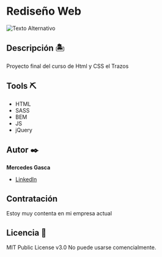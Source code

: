 # Rediseño Web

![Texto Alternativo](https://rutaimg.jpg)

## Descripción 🏝
Proyecto final del curso de Html y CSS el Trazos

## Tools ⛏

* HTML
* SASS
* BEM
* JS
* jQuery


## Autor ✒️
**Mercedes Gasca**

* [LinkedIn](https://www.linkedin.com/in/mercedes-gasca-3804296b/)
 
## Contratación
Estoy muy contenta en mi empresa actual 

## Licencia 📄
MIT Public License v3.0
No puede usarse comencialmente.
